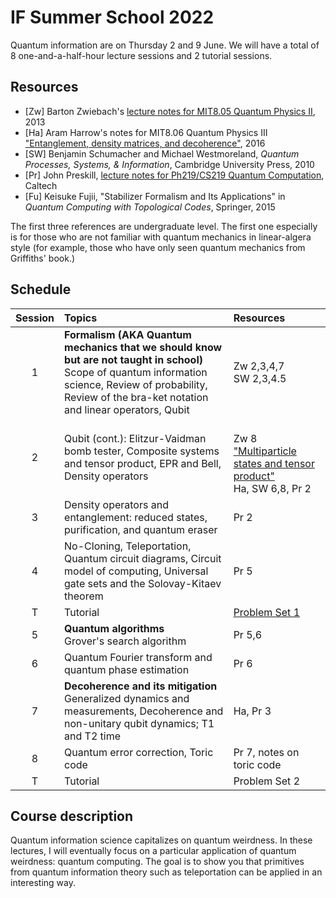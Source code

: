 # IF Summer School 2022



Quantum information are on Thursday 2 and 9 June. We will have a total of 8 one-and-a-half-hour lecture sessions and 2 tutorial sessions.

## Resources

* [Zw] Barton Zwiebach's [lecture notes for MIT8.05 Quantum Physics II](https://ocw.mit.edu/courses/8-05-quantum-physics-ii-fall-2013/pages/lecture-notes/), 2013
* [Ha] Aram Harrow's notes for MIT8.06 Quantum Physics III ["Entanglement, density matrices, and decoherence"](https://ocw.mit.edu/courses/8-06-quantum-physics-iii-spring-2016/resources/mit8_06s16_chap3/), 2016
* [SW] Benjamin Schumacher and Michael Westmoreland, *Quantum Processes, Systems, & Information*, Cambridge University Press, 2010
* [Pr] John Preskill, [lecture notes for Ph219/CS219 Quantum Computation](http://theory.caltech.edu/~preskill/ph219/index.html), Caltech
* [Fu] Keisuke Fujii, "Stabilizer Formalism and Its Applications" in *Quantum Computing with Topological Codes*, Springer, 2015

The first three references are undergraduate level. The first one especially is for those who are not familiar with quantum mechanics in linear-algera style (for example, those who have only seen quantum mechanics from Griffiths' book.)

## Schedule

|Session| Topics | Resources |
|:----:|:--------------|:-------|
|1| **Formalism (AKA Quantum mechanics that we should know but are not taught in school)** <br> Scope of quantum information science, Review of probability, Review of the bra-ket notation and linear operators, Qubit| Zw 2,3,4,7 <br> SW 2,3,4.5|
|2|Qubit (cont.): Elitzur-Vaidman bomb tester, Composite systems and tensor product, EPR and Bell, Density operators | <br> Zw 8 ["Multiparticle states and tensor product"](https://ocw.mit.edu/courses/8-05-quantum-physics-ii-fall-2013/resources/mit8_05f13_chap_08/) <br> Ha, SW 6,8, Pr 2 |   
|3| Density operators and entanglement: reduced states, purification, and quantum eraser |Pr 2|
|4| No-Cloning, Teleportation, Quantum circuit diagrams, Circuit model of computing, Universal gate sets and the Solovay-Kitaev theorem |Pr 5|
|T|Tutorial|[Problem Set 1](https://github.com/Ninnat/quantum-courses/blob/main/problem-sets/PSET1.pdf)|
|5|  **Quantum algorithms** <br> Grover's search algorithm|Pr 5,6|
|6| Quantum Fourier transform and quantum phase estimation|Pr 6|
|7| **Decoherence and its mitigation** <br> Generalized dynamics and measurements, Decoherence and non-unitary qubit dynamics; T1 and T2 time|Ha, Pr 3|
|8| Quantum error correction, Toric code|Pr 7, notes on toric code|
|T|Tutorial|Problem Set 2|


## Course description
Quantum information science capitalizes on quantum weirdness. In these lectures, I will eventually focus on a particular application of quantum weirdness: quantum computing. The goal is to show you that primitives from quantum information theory such as teleportation can be applied in an interesting way.


<!-- ## Tentative references
* [Ba] Leslie E. Ballentine, *Quantum Theory: A Modern Development*, World Scientific, 1998.
* [Pr] Preskill, lecture notes for Ph219/CS219 Quantum Computation, Caltech 
* [Ma] E.B. Manoukian, *Quantum Theory: A Wide Spectrum*, Springer, 2006.
* [C-T] Claude Cohen-Tannoudji, Bernard Diu, and Franck Laloë, *Quantum Mechanics*, 2 volumes, Wiley-VCH, 1977. 
* [Sh] R. Shankar, *Principles of Quantum Mechanics*, 2nd ed., Plenum Press 1994. 
* [Ba] Leslie E. Ballentine, *Quantum Theory: A Modern Development*, World Scientific, 1998.
* [SW] Benjamin Schumacher and Michael Westmoreland, *Quantum Processes, Systems, & Information*, Cambridge University Press, 2010. 

### Further resources

* [Lecture notes](http://bohr.physics.berkeley.edu/classes/221/1011/221a.html) for Physics 221A Quantum Mechanics by Robert Littlejohn, UC Berkeley-->
